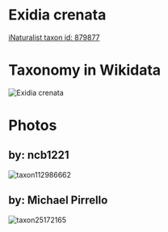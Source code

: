 
Exidia crenata
==============
  
[iNaturalist taxon id: 879877](https://www.inaturalist.org/taxa/879877)
# Taxonomy in Wikidata
  
![Exidia crenata](../wikidata_schemas/Exidia_crenata.gv.png)
# Photos

## by: ncb1221
  
![taxon112986662](https://inaturalist-open-data.s3.amazonaws.com/photos/121071025/medium.jpeg)
## by: Michael Pirrello
  
![taxon25172165](https://inaturalist-open-data.s3.amazonaws.com/photos/28012919/medium.jpg)
